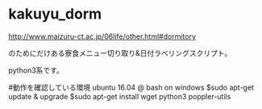 # kakuyu_dorm

http://www.maizuru-ct.ac.jp/06life/other.html#dormitory

のためにだけある寮食メニュー切り取り&日付ラベリングスクリプト。

python3系です。

#動作を確認している環境
 ubuntu 16.04 @ bash on windows
 $sudo apt-get update & upgrade
 $sudo apt-get install wget python3 poppler-utils
